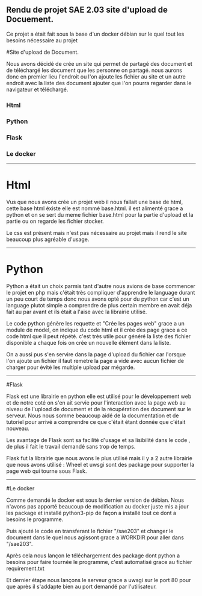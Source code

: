 ## Rendu de projet SAE 2.03 site d'upload de Docuement.

Ce projet a était fait sous la base d'un docker débian sur le quel tout les besoins nécessaire au projet 

#Site d'upload de Document.

Nous avons décidé de crée un site qui permet de partagé des document et de téléchargé les document que les personne on partagé. nous aurons donc en premier lieu l'endroit ou l'on ajoute les fichier au site et un autre endroit avec la liste des document ajouter que l'on pourra regarder dans le navigateur et téléchargé.



### Html
### Python 
### Flask
### Le docker


-------------------------------------------------------------------------------------------------------------------------------------------------------------------

# Html

Vus que nous avons crée un projet web il nous fallait une base de html, cette base html éxiste elle est nommé base.html. il est alimenté grace a python et on se sert du meme fichier base.html pour la partie d'upload et la partie ou on regarde les fichier stocker.

Le css est présent mais n'est pas nécessaire au projet mais il rend le site beaucoup plus agréable d'usage.


------------------------------------------------------------------------------------------------------------------------------------------------------------------

# Python

Python a était un choix parmis tant d'autre nous avions de base commencer le projet en php mais c'était très compliquer d'apprendre le language durant un peu court de temps donc nous avons opté pour du python car c'est un language plutot simple a comprendre de plus certain membre en avait déja fait au par avant et ils était a l'aise avec la librairie utilisé.

Le code python génère les requette et "Crée les pages web" grace a un module de model, on indique du code html et il crée des page grace a ce code html que il peut répété.
c'est très utile pour généré la liste des fichier disponible a chaque fois on crée un nouvelle élément dans la liste.

On a aussi pus s'en servire dans la page d'upload du fichier car l'orsque l'on ajoute un fichier il faut remetre la page a vide avec aucun fichier de charger pour évité les multiple upload par mégarde.

------------------------------------------------------------------------------------------------------------------------------------------------------------------

#Flask

Flask est une librairie en python elle est utilisé pour le développement web et de notre coté on s'en ait servie pour l'interaction avec la page web au niveau de l'upload de document et de la récupération des document sur le serveur. Nous nous somme beaucoup aidé de la documentation et de tutoriel pour arrivé a comprendre ce que c'était étant donnée que c'était nouveau.

Les avantage de Flask sont sa facilité d'usage et sa lisibilité dans le code , de plus il fait le travail demandé sans trop de temps.

Flask fut la librairie que nous avons le plus utilisé mais il y a 2 autre librairie que nous avons utilisé : Wheel et uwsgi sont des package pour supporter la page web qui tourne sous Flask.

------------------------------------------------------------------------------------------------------------------------------------------------------------------

#Le docker

Comme demandé le docker est sous la dernier version de débian.
Nous n'avons pas apporté beaucoup de modification au docker juste mis a jour les package et installé python3-pip de façon a installé tout ce dont a besoins le programme.

Puis ajouté le code en transferant le fichier "/sae203" et changer le document dans le quel nous agissont grace a WORKDIR pour aller dans "/sae203".

Après cela nous lançon le téléchargement des package dont python a besoins pour faire tournée le programme, c'est automatisé grace au fichier requirement.txt


Et dernier étape nous lançons le serveur grace a uwsgi sur le port 80 pour que après il s'addapte bien au port demandé par l'utilisateur.
